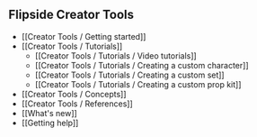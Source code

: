 ## Flipside Creator Tools

* [[Creator Tools /  Getting started]]
* [[Creator Tools /  Tutorials]]
  * [[Creator Tools / Tutorials / Video tutorials]]
  * [[Creator Tools / Tutorials / Creating a custom character]]
  * [[Creator Tools / Tutorials / Creating a custom set]]
  * [[Creator Tools / Tutorials / Creating a custom prop kit]]
* [[Creator Tools /  Concepts]]
* [[Creator Tools /  References]]
* [[What's new]]
* [[Getting help]]
